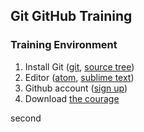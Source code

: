 ## Git GitHub Training


### Training Environment

1. Install Git ([git](https://git-scm.com/downloads), [source tree](https://www.sourcetreeapp.com))
2. Editor ([atom](https://atom.io/), [sublime text](https://www.sublimetext.com/3))
3. Github account ([sign up](https://github.com/join))
4. Download [the courage](https://www.dropbox.com/s/36ifeasvhhshqj8/you_can_do_git?dl=1&pv=1)

second

